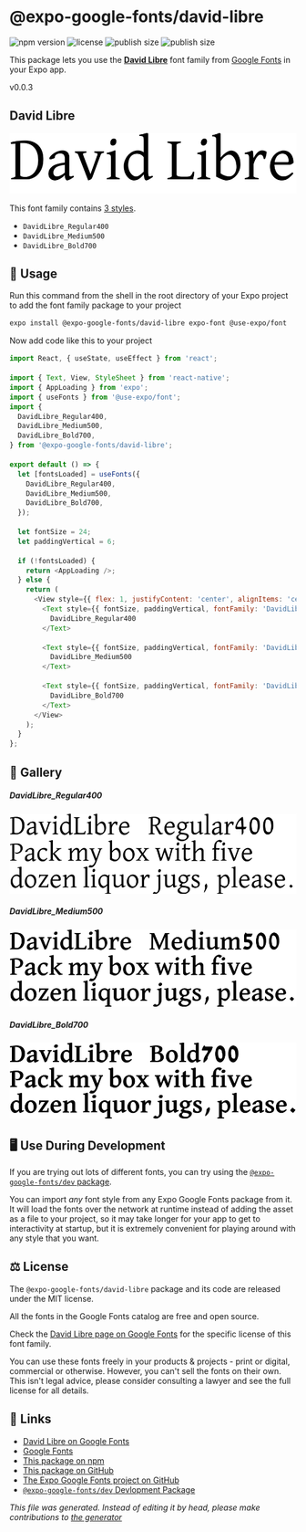 # @expo-google-fonts/david-libre

![npm version](https://flat.badgen.net/npm/v/@expo-google-fonts/david-libre)
![license](https://flat.badgen.net/github/license/expo/google-fonts)
![publish size](https://flat.badgen.net/packagephobia/install/@expo-google-fonts/david-libre)
![publish size](https://flat.badgen.net/packagephobia/publish/@expo-google-fonts/david-libre)

This package lets you use the [**David Libre**](https://fonts.google.com/specimen/David+Libre) font family from [Google Fonts](https://fonts.google.com/) in your Expo app.

v0.0.3

## David Libre

![David Libre](./font-family.png)

This font family contains [3 styles](#gallery).

- `DavidLibre_Regular400`
- `DavidLibre_Medium500`
- `DavidLibre_Bold700`

## 🔡 Usage

Run this command from the shell in the root directory of your Expo project to add the font family package to your project
```sh
expo install @expo-google-fonts/david-libre expo-font @use-expo/font
```

Now add code like this to your project
```js
import React, { useState, useEffect } from 'react';

import { Text, View, StyleSheet } from 'react-native';
import { AppLoading } from 'expo';
import { useFonts } from '@use-expo/font';
import {
  DavidLibre_Regular400,
  DavidLibre_Medium500,
  DavidLibre_Bold700,
} from '@expo-google-fonts/david-libre';

export default () => {
  let [fontsLoaded] = useFonts({
    DavidLibre_Regular400,
    DavidLibre_Medium500,
    DavidLibre_Bold700,
  });

  let fontSize = 24;
  let paddingVertical = 6;

  if (!fontsLoaded) {
    return <AppLoading />;
  } else {
    return (
      <View style={{ flex: 1, justifyContent: 'center', alignItems: 'center' }}>
        <Text style={{ fontSize, paddingVertical, fontFamily: 'DavidLibre_Regular400' }}>
          DavidLibre_Regular400
        </Text>

        <Text style={{ fontSize, paddingVertical, fontFamily: 'DavidLibre_Medium500' }}>
          DavidLibre_Medium500
        </Text>

        <Text style={{ fontSize, paddingVertical, fontFamily: 'DavidLibre_Bold700' }}>
          DavidLibre_Bold700
        </Text>
      </View>
    );
  }
};

```

## 📖 Gallery

##### DavidLibre_Regular400
![DavidLibre_Regular400](./8319053cbaa4074884c0364b74327548dbe246119e76a214a864d9d55a12353d.ttf.png)

##### DavidLibre_Medium500
![DavidLibre_Medium500](./288d258f0790230352ec2d9b0eef7f533d14554250a99cd0b5cfc80c349d2b38.ttf.png)

##### DavidLibre_Bold700
![DavidLibre_Bold700](./d02a7be354414e34512a70b5f00901c7c3c4e7df88c6bab47e8ed2e50c770c71.ttf.png)


## 🖥️ Use During Development

If you are trying out lots of different fonts, you can try using the [`@expo-google-fonts/dev` package](https://github.com/expo/google-fonts/tree/master/font-packages/dev#readme).

You can import *any* font style from any Expo Google Fonts package from it. It will load the fonts
over the network at runtime instead of adding the asset as a file to your project, so it may take longer
for your app to get to interactivity at startup, but it is extremely convenient
for playing around with any style that you want.

## ⚖️ License

The `@expo-google-fonts/david-libre` package and its code are released under the MIT license.

All the fonts in the Google Fonts catalog are free and open source.

Check the [David Libre page on Google Fonts](https://fonts.google.com/specimen/David+Libre) for the specific license of this font family.

You can use these fonts freely in your products & projects - print or digital, commercial or otherwise. However, you can't sell the fonts on their own. This isn't legal advice, please consider consulting a lawyer and see the full license for all details.

## 🔗 Links

- [David Libre on Google Fonts](https://fonts.google.com/specimen/David+Libre)
- [Google Fonts](https://fonts.google.com/)
- [This package on npm](https://www.npmjs.com/package/@expo-google-fonts/david-libre)
- [This package on GitHub](https://github.com/expo/google-fonts/tree/master/font-packages/david-libre)
- [The Expo Google Fonts project on GitHub](https://github.com/expo/google-fonts)
- [`@expo-google-fonts/dev` Devlopment Package](https://github.com/expo/google-fonts/tree/master/font-packages/dev)


*This file was generated. Instead of editing it by head, please make contributions to [the generator](https://github.com/expo/google-fonts/tree/master/packages/generator)*
